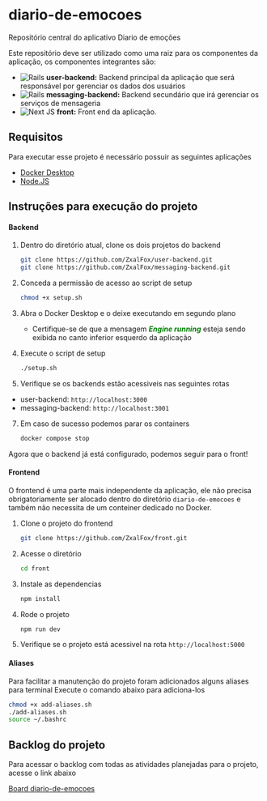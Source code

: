# diario-de-emocoes

Repositório central do aplicativo Diario de emoções

Este repositório deve ser utilizado como uma raiz para os componentes da aplicação, os componentes integrantes são:

- ![Rails](https://img.shields.io/badge/rails-%23CC0000.svg?style=for-the-badge&logo=ruby-on-rails&logoColor=white) **user-backend:** Backend principal da aplicação que será responsável por gerenciar os dados dos usuários
- ![Rails](https://img.shields.io/badge/rails-%23CC0000.svg?style=for-the-badge&logo=ruby-on-rails&logoColor=white) **messaging-backend:** Backend secundário que irá gerenciar os serviços de mensageria
- ![Next JS](https://img.shields.io/badge/Next-black?style=for-the-badge&logo=next.js&logoColor=white) **front:** Front end da aplicação.

## Requisitos

Para executar esse projeto é necessário possuir as seguintes aplicações

- [Docker Desktop](https://www.docker.com/products/docker-desktop/)
- [Node.JS](https://nodejs.org/pt/download)

## Instruções para execução do projeto

#### Backend

1.  Dentro do diretório atual, clone os dois projetos do backend

    ```bash
    git clone https://github.com/ZxalFox/user-backend.git
    git clone https://github.com/ZxalFox/messaging-backend.git
    ```

2.  Conceda a permissão de acesso ao script de setup

    ```bash
    chmod +x setup.sh
    ```

3.  Abra o Docker Desktop e o deixe executando em segundo plano

    - Certifique-se de que a mensagem <b style="color:green">_Engine running_</b> esteja sendo exibida no canto inferior esquerdo da aplicação

4.  Execute o script de setup

    ```bash
    ./setup.sh
    ```

5.  Verifique se os backends estão acessiveis nas seguintes rotas

- user-backend: `http://localhost:3000`
- messaging-backend: `http://localhost:3001`

7.  Em caso de sucesso podemos parar os containers

    ```bash
    docker compose stop
    ```

Agora que o backend já está configurado, podemos seguir para o front!

#### Frontend

O frontend é uma parte mais independente da aplicação, ele não precisa obrigatoriamente ser alocado dentro do diretório
`diario-de-emocoes` e também não necessita de um conteiner dedicado no Docker.

1.  Clone o projeto do frontend

      ```bash
      git clone https://github.com/ZxalFox/front.git
      ```

2.  Acesse o diretório

      ```bash
      cd front
      ```

3.  Instale as dependencias

      ```bash
      npm install
      ```

4.  Rode o projeto

      ```bash
      npm run dev
      ```

5.  Verifique se o projeto está acessivel na rota `http://localhost:5000`

#### Aliases

Para facilitar a manutenção do projeto foram adicionados alguns aliases para terminal
Execute o comando abaixo para adiciona-los

```bash
chmod +x add-aliases.sh
./add-aliases.sh
source ~/.bashrc
```

## Backlog do projeto

Para acessar o backlog com todas as atividades planejadas para o projeto, acesse o link abaixo

[Board diario-de-emocoes](https://github.com/users/ZxalFox/projects/1)
